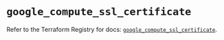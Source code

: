 # `google_compute_ssl_certificate`

Refer to the Terraform Registry for docs: [`google_compute_ssl_certificate`](https://registry.terraform.io/providers/hashicorp/google/6.3.0/docs/resources/compute_ssl_certificate).
